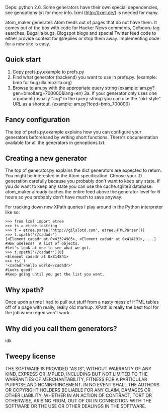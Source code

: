 Deps: python 2.6.  Some generators have their own special dependencies, see genoptions.txt for more info.  lxml (http://lxml.de/) is needed for many.

atom_maker generates Atom feeds out of pages that do not have them.  It comes out of the box with code for Hacker News comments, Gelbooru tag searches, Bugzilla bugs, Blogspot blogs and special Twitter feed code to either provide context for @replies or strip them away.  Implementing code for a new site is easy.

Quick start
-----------
1. Copy prefs.py.example to prefs.py
2. Find what generator (backend) you want to use in prefs.py.  (example: bmo for bugzilla.mozilla.org)
3. Browse to am.py with the appropriate query string (example: am.py?gen=bmo&arg=700000&lang=en)
3a. If your generator only uses one argument (usually "arg" in the query string) you can use the "old-style" URL as a shortcut.  (example: am.py?feed=bmo_700000)

Fancy configuration
-------------------
The top of prefs.py.example explains how you can configure your generators beforehand by writing short functions.  There's documentation available for all the generators in genoptions.txt.

Creating a new generator
------------------------
The top of generator.py explains the dict generators are expected to return.  You might be interested in the Atom specification.  Choose your ID generation carefully because you probably don't want to keep any state.  If you do want to keep any state you can use the cache.sqlite3 database.  atom_maker already caches the entire feed above the generator level for 6 hours so you probably don't have much to save anyway.

For tracking down new XPath queries I play around in the Python interpreter like so:

```
>>> from lxml import etree
>>> ts = etree.tostring
>>> t = etree.parse('http://gilslotd.com', etree.HTMLParser())
>>> t.xpath('//cadadr')
[<Element cadadr at 0x42324985>, <Element cadadr at 0x414191>, ...]
#How useless!  A list of objects.
#Let's look at one to see what we got.
>>> t.xpath('//cadadr')[0]
<Element cadadr at 0x814841>
>>> ts(_)
'<cadadr>hello world</cadadr>'
#Looks good!
#Keep going until you get the list you want.
```

Why xpath?
----------
Once upon a time I had to pull out stuff from a nasty mess of HTML tables off of a page with really, really old markup.  XPath is really the best tool for the job when regex won't work.

Why did you call them generators?
---------------------------------
idk

Tweepy license
--------------
THE SOFTWARE IS PROVIDED "AS IS", WITHOUT WARRANTY OF ANY KIND, EXPRESS OR
IMPLIED, INCLUDING BUT NOT LIMITED TO THE WARRANTIES OF MERCHANTABILITY,
FITNESS FOR A PARTICULAR PURPOSE AND NONINFRINGEMENT. IN NO EVENT SHALL THE
AUTHORS OR COPYRIGHT HOLDERS BE LIABLE FOR ANY CLAIM, DAMAGES OR OTHER
LIABILITY, WHETHER IN AN ACTION OF CONTRACT, TORT OR OTHERWISE, ARISING FROM,
OUT OF OR IN CONNECTION WITH THE SOFTWARE OR THE USE OR OTHER DEALINGS IN
THE SOFTWARE.

